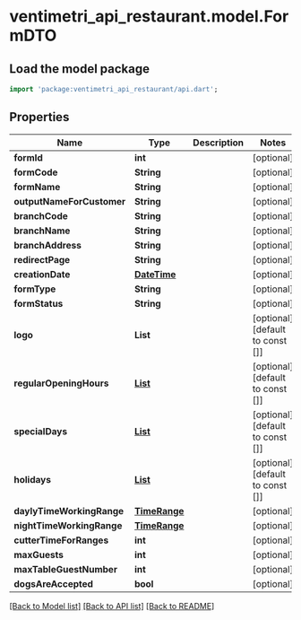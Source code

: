 # ventimetri_api_restaurant.model.FormDTO

## Load the model package
```dart
import 'package:ventimetri_api_restaurant/api.dart';
```

## Properties
Name | Type | Description | Notes
------------ | ------------- | ------------- | -------------
**formId** | **int** |  | [optional] 
**formCode** | **String** |  | [optional] 
**formName** | **String** |  | [optional] 
**outputNameForCustomer** | **String** |  | [optional] 
**branchCode** | **String** |  | [optional] 
**branchName** | **String** |  | [optional] 
**branchAddress** | **String** |  | [optional] 
**redirectPage** | **String** |  | [optional] 
**creationDate** | [**DateTime**](DateTime.md) |  | [optional] 
**formType** | **String** |  | [optional] 
**formStatus** | **String** |  | [optional] 
**logo** | **List<String>** |  | [optional] [default to const []]
**regularOpeningHours** | [**List<OpeningHoursDTO>**](OpeningHoursDTO.md) |  | [optional] [default to const []]
**specialDays** | [**List<SpecialDayDTO>**](SpecialDayDTO.md) |  | [optional] [default to const []]
**holidays** | [**List<HolidaysDTO>**](HolidaysDTO.md) |  | [optional] [default to const []]
**daylyTimeWorkingRange** | [**TimeRange**](TimeRange.md) |  | [optional] 
**nightTimeWorkingRange** | [**TimeRange**](TimeRange.md) |  | [optional] 
**cutterTimeForRanges** | **int** |  | [optional] 
**maxGuests** | **int** |  | [optional] 
**maxTableGuestNumber** | **int** |  | [optional] 
**dogsAreAccepted** | **bool** |  | [optional] 

[[Back to Model list]](../README.md#documentation-for-models) [[Back to API list]](../README.md#documentation-for-api-endpoints) [[Back to README]](../README.md)


